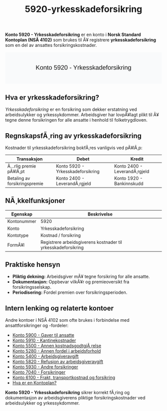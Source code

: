 ﻿---
title: "5920-yrkesskadeforsikring"
meta_title: "5920-yrkesskadeforsikring"
meta_description: '**Konto 5920 - Yrkesskadeforsikring** er en konto i **Norsk Standard Kontoplan (NSÂ 4102)** som brukes til Ã¥ registrere **yrkesskadeforsikring** som en del av ...'
slug: 5920-yrkesskadeforsikring
type: blog
layout: pages/single
---

**Konto 5920 - Yrkesskadeforsikring** er en konto i **Norsk Standard Kontoplan (NSÂ 4102)** som brukes til Ã¥ registrere **yrkesskadeforsikring** som en del av ansattes forsikringskostnader.

![Illustrasjon av konto 5920 Yrkesskadeforsikring](5920-yrkesskadeforsikring-image.svg)

## Hva er yrkesskadeforsikring?

*Yrkesskadeforsikring* er en forsikring som dekker erstatning ved arbeidsulykker og yrkessykdommer. Arbeidsgiver har lovpÃ¥lagt plikt til Ã¥ tegne denne forsikringen for alle ansatte i henhold til folketrygdloven.

## RegnskapsfÃ¸ring av yrkesskadeforsikring

Kostnader til yrkesskadeforsikring bokfÃ¸res vanligvis ved pÃ¥lÃ¸p:

| Transaksjon                              | Debet                         | Kredit                      |
|------------------------------------------|-------------------------------|-----------------------------|
| Ã…rlig premie pÃ¥lÃ¸pt                       | Konto 5920 - Yrkesskadeforsikring | Konto 2400 - LeverandÃ¸rgjeld |
| Betaling av forsikringspremie            | Konto 2400 - LeverandÃ¸rgjeld  | Konto 1920 - Bankinnskudd   |

## NÃ¸kkelfunksjoner

| Egenskap      | Beskrivelse                                            |
|---------------|--------------------------------------------------------|
| Kontonummer   | 5920                                                   |
| Konto         | Yrkesskadeforsikring                                   |
| Kontotype     | Kostnad / forsikring                                   |
| FormÃ¥l        | Registrere arbeidsgiverens kostnader til yrkesskadeforsikring |

## Praktiske hensyn

* **Pliktig dekning:** Arbeidsgiver mÃ¥ tegne forsikring for alle ansatte.
* **Dokumentasjon:** Oppbevar vilkÃ¥r og premieoversikt fra forsikringsselskap.
* **Periodisering:** Fordel premien over forsikringsperioden.

## Intern lenking og relaterte kontoer

Andre kontoer i NSÂ 4102 som ofte brukes i forbindelse med ansattforsikringer og -fordeler:

* [Konto 5900 - Gaver til ansatte](/blogs/kontoplan/5900-gaver-til-ansatte "Konto 5900 - Gaver til ansatte")
* [Konto 5910 - Kantinekostnader](/blogs/kontoplan/5910-kantinekostnader "Konto 5910 - Kantinekostnader")
* [Konto 5500 - Annen kostnadsgodtgjÃ¸relse](/blogs/kontoplan/5500-annen-kostnadsgodtgjorelse "Konto 5500 - Annen kostnadsgodtgjÃ¸relse")
* [Konto 5280 - Annen fordel i arbeidsforhold](/blogs/kontoplan/5280-annen-fordel-i-arbeidsforhold "Konto 5280 - Annen fordel i arbeidsforhold")
* [Konto 5400 - Arbeidsgiveravgift](/blogs/kontoplan/5400-arbeidsgiveravgift "Konto 5400 - Arbeidsgiveravgift")
* [Konto 5820 - Refusjon av arbeidsgiveravgift](/blogs/kontoplan/5820-refusjon-av-arbeidsgiveravgift "Konto 5820 - Refusjon av arbeidsgiveravgift")
* [Konto 5930 - Andre forsikringer](/blogs/kontoplan/5930-andre-forsikringer "Konto 5930 - Andre forsikringer")
* [Konto 7040 - Forsikringer](/blogs/kontoplan/7040-forsikringer "Konto 7040 - Forsikringer")
* [Konto 6100 - Frakt, transportkostnad og forsikring](/blogs/kontoplan/6100-frakt-transportkostnad-og-forsikring "Konto 6100 - Frakt, transportkostnad og forsikring")
* [Hva er en Kontoplan?](/blogs/regnskap/hva-er-kontoplan "Hva er en Kontoplan? Komplett Guide til Kontoplaner i Norsk Regnskap")

**Konto 5920 - Yrkesskadeforsikring** sikrer korrekt fÃ¸ring og dokumentasjon av arbeidsgiverens pliktige forsikringskostnader ved arbeidsulykker og yrkessykdommer.
